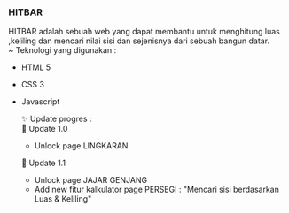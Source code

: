 ### HITBAR

HITBAR adalah sebuah web yang dapat membantu untuk menghitung luas ,keliling dan mencari nilai sisi dan sejenisnya dari sebuah bangun datar.  
~ Teknologi yang digunakan :

- HTML 5
- CSS 3
- Javascript

  ✨ Update progres :  
  🛑 Update 1.0

  - Unlock page LINGKARAN

  🛑 Update 1.1

  - Unlock page JAJAR GENJANG
  - Add new fitur kalkulator page PERSEGI : "Mencari sisi berdasarkan Luas & Keliling"
